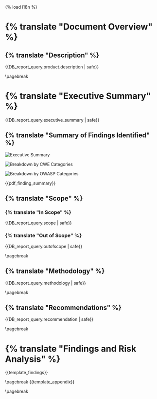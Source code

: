 {% load i18n %}
# {% translate "Document Overview" %}

## {% translate "Description" %}

{{DB_report_query.product.description | safe}}

\pagebreak
# {% translate "Executive Summary" %}

{{DB_report_query.executive_summary | safe}}

## {% translate "Summary of Findings Identified" %}

![Executive Summary]({{report_executive_summary_image}})

![Breakdown by CWE Categories]({{report_cwe_categories_image}})

![Breakdown by OWASP Categories]({{report_owasp_categories_image}})

{{pdf_finding_summary}}

## {% translate "Scope" %}

### {% translate "In Scope" %}

{{DB_report_query.scope | safe}}

### {% translate "Out of Scope" %}

{{DB_report_query.outofscope | safe}}

\pagebreak
## {% translate "Methodology" %}

{{DB_report_query.methodology | safe}}

\pagebreak
## {% translate "Recommendations" %}

{{DB_report_query.recommendation | safe}}

\pagebreak
# {% translate "Findings and Risk Analysis" %}

{{template_findings}}

\pagebreak
{{template_appendix}}

\pagebreak
